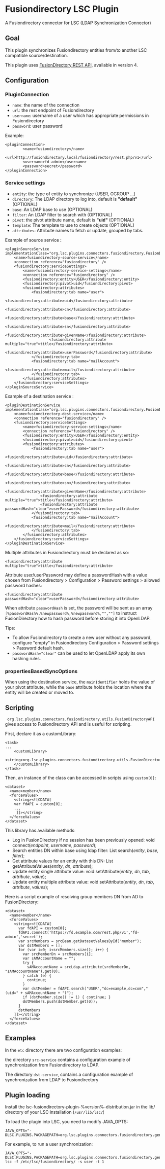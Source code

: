 # Fusiondirectory LSC Plugin

A Fusiondirectory connector for LSC (LDAP Synchronization Connector)

## Goal

This plugin synchronizes Fusiondirectory entities from/to another LSC compatible source/destination.

This plugin uses [FusionDirectory REST API](https://rest-api.fusiondirectory.org/), available in version 4.

## Configuration

### PluginConnection

+ `name`: the name of the connection
+ `url`: the rest endpoint of Fusiondirectory
+ `username`: username of a user which has appropriate permissions in Fusiondirectory 
+ `password`: user password

Example: 

```
<pluginConnection>
        <name>fusiondirectory</name>
        <url>http://fusiondirectory.local/fusiondirectory/rest.php/v1</url>
        <username>fd-admin</username>
        <password>secret</password>
</pluginConnection>
```

### Service settings

+ `entity`: the type of entity to synchronize (USER, OGROUP ...)
+ `directory`: The LDAP directory to log into,  default is **"default"** (OPTIONAL)
+ `base`: An LDAP base to use (OPTIONAL)
+ `filter`: An LDAP filter to search with (OPTIONAL)
+ `pivot`: the pivot attribute name, default is **"uid"** (OPTIONAL)
+ `template`: The template to use to create objects (OPTIONAL)
+ `attributes`: Attribute names to fetch or update, grouped by tabs.

Example of source service :

```
<pluginSourceService implementationClass="org.lsc.plugins.connectors.fusiondirectory.FusionDirectorySrcService">
    <name>fusiondirectory-source-service</name>
    <connection reference="fusiondirectory" />
    <fusiondirectory:serviceSettings>
        <name>fusiondirectory-service-settings</name>
        <connection reference="fusiondirectory" />
        <fusiondirectory:entity>USER</fusiondirectory:entity>
        <fusiondirectory:pivot>uid</fusiondirectory:pivot>
        <fusiondirectory:attributes>
            <fusiondirectory:tab name="user">
                    <fusiondirectory:attribute>uid</fusiondirectory:attribute>
                    <fusiondirectory:attribute>cn</fusiondirectory:attribute>
                    <fusiondirectory:attribute>base</fusiondirectory:attribute>
                    <fusiondirectory:attribute>sn</fusiondirectory:attribute>
                    <fusiondirectory:attribute>givenName</fusiondirectory:attribute>
                    <fusiondirectory:attribute multiple="true">title</fusiondirectory:attribute>
                    <fusiondirectory:attribute>userPassword</fusiondirectory:attribute>
            </fusiondirectory:tab>
            <fusiondirectory:tab name="mailAccount">
                    <fusiondirectory:attribute>mail</fusiondirectory:attribute>
            </fusiondirectory:tab>
        </fusiondirectory:attributes>
    </fusiondirectory:serviceSettings>
</pluginSourceService>
```

Example of a destination service :

```
<pluginDestinationService implementationClass="org.lsc.plugins.connectors.fusiondirectory.FusionDirectoryDstService">
    <name>fusiondirectory-dest-service</name>
    <connection reference="fusiondirectory" />
    <fusiondirectory:serviceSettings>
        <name>fusiondirectory-service-settings</name>
        <connection reference="fusiondirectory" />
        <fusiondirectory:entity>USER</fusiondirectory:entity>
        <fusiondirectory:pivot>uid</fusiondirectory:pivot>
        <fusiondirectory:attributes>
            <fusiondirectory:tab name="user">
                <fusiondirectory:attribute>uid</fusiondirectory:attribute>
                <fusiondirectory:attribute>cn</fusiondirectory:attribute>
                <fusiondirectory:attribute>base</fusiondirectory:attribute>
                <fusiondirectory:attribute>sn</fusiondirectory:attribute>
                <fusiondirectory:attribute>givenName</fusiondirectory:attribute>
                <fusiondirectory:attribute multiple="true">title</fusiondirectory:attribute>
                <fusiondirectory:attribute passwordHash="clear">userPassword</fusiondirectory:attribute>
            </fusiondirectory:tab>
            <fusiondirectory:tab name="mailAccount">
                <fusiondirectory:attribute>mail</fusiondirectory:attribute>
            </fusiondirectory:tab>
        </fusiondirectory:attributes>
    </fusiondirectory:serviceSettings>
</pluginDestinationService>
```

Multiple attributes in Fusiondirectory must be declared as so:

```
<fusiondirectory:attribute multiple="true">title</fusiondirectory:attribute>
```

Attribute user/userPassword may define a passwordHash with a value chosen from Fusiondirectory > Configuration > Password settings > allowed password hashes:

```
<fusiondirectory:attribute passwordHash="clear">userPassword</fusiondirectory:attribute>
```

When attribute `passwordHash` is set, the password will be sent as an array `[%passwordHash%,%newpassword%,%newpassword%,"",""]` to instruct FusionDirectory how to hash password before storing it into OpenLDAP.

Tips:

* To allow Fusiondirectory to create a new user without any password, configure "empty" in Fusiondirectory Configuration > Password settings > Password default hash.
* `passwordHash="clear"` can be used to let OpenLDAP apply its own hashing rules.

### propertiesBasedSyncOptions

When using the destination service, the `mainIdentifier` holds the value of your pivot attribute, while the `base` attribute holds the location where the entity will be created or moved to.

## Scripting

` org.lsc.plugins.connectors.fusiondirectory.utils.FusionDirectoryAPI` gives access to Fusiondirectory API and is useful for scripting.

First, declare it as a customLibrary:

```
<task>
...
	<customLibrary>
		<string>org.lsc.plugins.connectors.fusiondirectory.utils.FusionDirectoryAPI</string>
	</customLibrary>
</task>
```

Then, an instance of the class can be accessed in scripts using `custom[0]`:

```
<dataset>
  <name>member</name>
  <forceValues>
    <string><![CDATA[
    var fdAPI = custom[0];
    ...
     ]]></string>
  </forceValues>
</dataset>
```

This library has available methods:

* Log in FusionDirectory if no session has been previously opened: void connect(_endpoint_, _username_, _password_);
* Search entities DN within base using ldap filter: List<String> search(_entity_, _base_, _filter_);
* Get attribute values for an entity with this DN: List<String> getAttributeValues(_entity_, _dn_, _attribute_);
* Update entity single attribute value: void setAttribute(_entity_, _dn_, _tab_, _attribute_, _value_);
* Update entity multiple attribute value: void setAttribute(_entity_, _dn_, _tab_, _attribute_, _values_);

Here is a script example of resolving group members DN from AD to FusionDirectory:

```
<dataset>
  <name>member</name>
  <forceValues>
    <string><![CDATA[
      var fdAPI = custom[0];
      fdAPI.connect('https://fd.example.com/rest.php/v1','fd-admin','secret');
      var srcMembers = srcBean.getDatasetValuesById("member");
      var dstMembers = [];
      for (var i=0; i<srcMembers.size(); i++) {
        var srcMemberDn = srcMembers[i];
        var sAMAccountName = "";
        try {
          sAMAccountName = srcLdap.attribute(srcMemberDn, "sAMAccountName").get(0);
        } catch (e) {
          continue;
        }
        var dstMember = fdAPI.search("USER","dc=example,dc=com","(uid=" + sAMAccountName + ")");
        if (dstMember.size() != 1) { continue; }
        dstMembers.push(dstMember.get(0));
      }
      dstMembers
    ]]></string>
  </forceValues>
</dataset>
```

## Examples

In the `etc` directory there are two configuration examples:

the directory `src-service` contains a configuration example of synchronization from Fusiondirectory to LDAP. 

The directory `dst-service`, contains a configuration example of synchronization from LDAP to Fusiondirectory

## Plugin loading

Install the lsc-fusiondirectory-plugin-%version%-distribution.jar in the lib/ directory of your LSC installation (`/usr/lib/lsc/`)

To load the plugin into LSC, you need to modify JAVA_OPTS: 

```
JAVA_OPTS="-DLSC.PLUGINS.PACKAGEPATH=org.lsc.plugins.connectors.fusiondirectory.generated"
```

For example, to run a user synchronization: 

```
JAVA_OPTS="-DLSC.PLUGINS.PACKAGEPATH=org.lsc.plugins.connectors.fusiondirectory.generated" lsc -f /etc/lsc/fusiondirectory/ -s user -t 1
```
